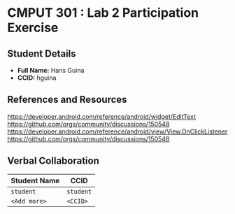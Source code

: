 # CMPUT 301 : Lab 2 Participation Exercise

## Student Details

- **Full Name:** Hans Guina
- **CCID:** hguina

## References and Resources

https://developer.android.com/reference/android/widget/EditText
https://github.com/orgs/community/discussions/150548
https://developer.android.com/reference/android/view/View.OnClickListener
https://github.com/orgs/community/discussions/150548

## Verbal Collaboration

| Student Name | CCID      |
| ------------ | --------- |
| `student`    | `student` |
| `<Add more>` | `<CCID>`  |
